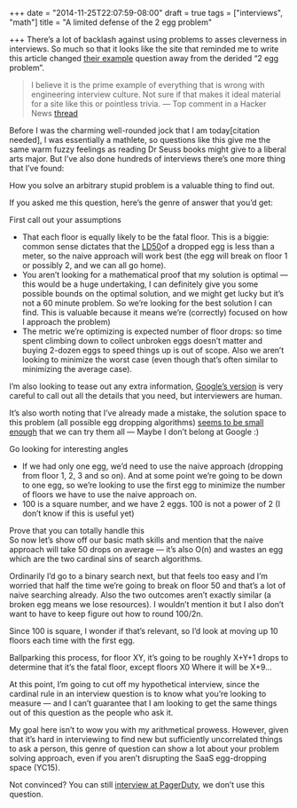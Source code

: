 +++
date = "2014-11-25T22:07:59-08:00"
draft = true
tags = ["interviews", "math"]
title = "A limited defense of the 2 egg problem"

+++
There’s a lot of backlash against using problems to asses cleverness in interviews. So much so that it looks like the site that reminded me to write this article changed [their example](https://www.interviewcake.com/free-weekly-coding-interview-problem-newsletter) question away from the derided “2 egg problem”. 

> I believe it is the prime example of everything that is wrong with engineering interview culture. Not sure if that makes it ideal material for a site like this or pointless trivia. — Top comment in a Hacker News [thread](https://news.ycombinator.com/item?id=8565495)

Before I was the charming well-rounded jock that I am today\[citation needed\], I was essentially a mathlete, so questions like this give me the same warm fuzzy feelings as reading Dr Seuss books might give to a liberal arts major. But I’ve also done hundreds of interviews there’s one more thing that I’ve found:

How you solve an arbitrary stupid problem is a valuable thing to find out.

If you asked me this question, here’s the genre of answer that you’d get:

First call out your assumptions

* That each floor is equally likely to be the fatal floor. This is a biggie: common sense dictates that the [LD50](http://en.wikipedia.org/wiki/Median_lethal_dose)of a dropped egg is less than a meter, so the naive approach will work best (the egg will break on floor 1 or possibly 2, and we can all go home).
* You aren’t looking for a mathematical proof that my solution is optimal — this would be a huge undertaking, I can definitely give you some possible bounds on the optimal solution, and we might get lucky but it’s not a 60 minute problem. So we’re looking for the best solution I can find. This is valuable because it means we’re (correctly) focused on how I approach the problem)
* The metric we’re optimizing is expected number of floor drops: so time spent climbing down to collect unbroken eggs doesn’t matter and buying 2-dozen eggs to speed things up is out of scope. Also we aren’t looking to minimize the worst case (even though that’s often similar to minimizing the average case).

I’m also looking to tease out any extra information, [Google’s version](http://classic-puzzles.blogspot.com/2006/12/google-interview-puzzle-2-egg-problem.html) is very careful to call out all the details that you need, but interviewers are human.

It’s also worth noting that I’ve already made a mistake, the solution space to this problem (all possible egg dropping algorithms) [seems to be small enough](http://www.geeksforgeeks.org/dynamic-programming-set-11-egg-dropping-puzzle/) that we can try them all — Maybe I don’t belong at Google :)

Go looking for interesting angles

* If we had only one egg, we’d need to use the naive approach (dropping from floor 1, 2, 3 and so on). And at some point we’re going to be down to one egg, so we’re looking to use the first egg to minimize the number of floors we have to use the naive approach on.
* 100 is a square number, and we have 2 eggs. 100 is not a power of 2 (I don’t know if this is useful yet)

Prove that you can totally handle this  
So now let’s show off our basic math skills and mention that the naive approach will take 50 drops on average — it’s also O(n) and wastes an egg which are the two cardinal sins of search algorithms.

Ordinarily I’d go to a binary search next, but that feels too easy and I’m worried that half the time we’re going to break on floor 50 and that’s a lot of naive searching already. Also the two outcomes aren’t exactly similar (a broken egg means we lose resources). I wouldn’t mention it but I also don’t want to have to keep figure out how to round 100/2n.

Since 100 is square, I wonder if that’s relevant, so I’d look at moving up 10 floors each time with the first egg.

Ballparking this process, for floor XY, it’s going to be roughly X+Y+1 drops to determine that it’s the fatal floor, except floors X0 Where it will be X+9…

At this point, I’m going to cut off my hypothetical interview, since the cardinal rule in an interview question is to know what you’re looking to measure — and I can’t guarantee that I am looking to get the same things out of this question as the people who ask it.

My goal here isn’t to wow you with my arithmetical prowess. However, given that it’s hard in interviewing to find new but sufficiently uncorrelated things to ask a person, this genre of question can show a lot about your problem solving approach, even if you aren’t disrupting the SaaS egg-dropping space (YC15).

Not convinced? You can still [interview at PagerDuty](http://www.pagerduty.com/jobs), we don’t use this question.